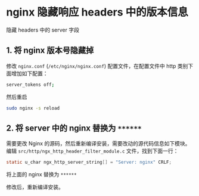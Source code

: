 # nginx 隐藏响应 headers 中的版本信息

隐藏 headers 中的 server 字段

## 1. 将 nginx 版本号隐藏掉

修改 `nginx.conf` (`/etc/nginx/nginx.conf`) 配置文件，在配置文件中 http 类别下面增加如下配置：

```bash
server_tokens off;
```

然后重启

```bash
sudo nginx -s reload
```

## 2. 将 server 中的 nginx 替换为 `******`

需要更改 Nginx 的源码，然后重新编译安装，需要改动的源代码信息如下模块。
编辑 `src/http/ngx_http_header_filter_module.c` 文件，找到下面一行：

```c
static u_char ngx_http_server_string[] = "Server: nginx" CRLF;
```

将上面的 nginx 替换为 `******`

修改后，重新编译安装。
